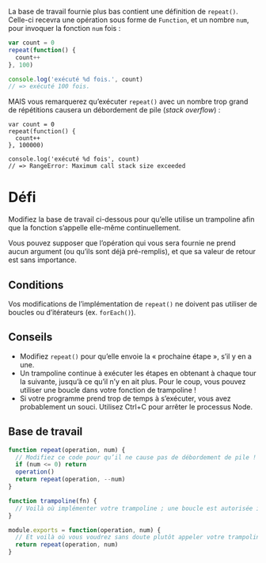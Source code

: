 La base de travail fournie plus bas contient une définition de `repeat()`.  Celle-ci recevra une opération sous forme de `Function`, et un nombre `num`, pour invoquer la fonction `num` fois :

```js
var count = 0
repeat(function() {
  count++
}, 100)

console.log('exécuté %d fois.', count)
// => exécuté 100 fois.
```

MAIS vous remarquerez qu’exécuter `repeat()` avec un nombre trop grand de répétitions causera un débordement de pile (*stack overflow*) :

```
var count = 0
repeat(function() {
  count++
}, 100000)

console.log('exécuté %d fois', count)
// => RangeError: Maximum call stack size exceeded
```

# Défi

Modifiez la base de travail ci-dessous pour qu’elle utilise un trampoline afin que la fonction s’appelle elle-même continuellement.

Vous pouvez supposer que l’opération qui vous sera fournie ne prend aucun argument (ou qu’ils sont déjà pré-remplis), et que sa valeur de retour est sans importance.

## Conditions

Vos modifications de l’implémentation de `repeat()` ne doivent pas utiliser de boucles ou d’itérateurs (ex. `forEach()`).

## Conseils

- Modifiez `repeat()` pour qu’elle envoie la « prochaine étape », s’il y en a une.
- Un trampoline continue à exécuter les étapes en obtenant à chaque tour la suivante, jusqu’à ce qu’il n’y en ait plus.  Pour le coup, vous pouvez utiliser une boucle dans votre fonction de trampoline !
- Si votre programme prend trop de temps à s’exécuter, vous avez probablement un souci.  Utilisez Ctrl+C pour arrêter le processus Node.

## Base de travail

```js
function repeat(operation, num) {
  // Modifiez ce code pour qu’il ne cause pas de débordement de pile !
  if (num <= 0) return
  operation()
  return repeat(operation, --num)
}

function trampoline(fn) {
  // Voilà où implémenter votre trampoline ; une boucle est autorisée ici.
}

module.exports = function(operation, num) {
  // Et voilà où vous voudrez sans doute plutôt appeler votre trampoline !
  return repeat(operation, num)
}
```
